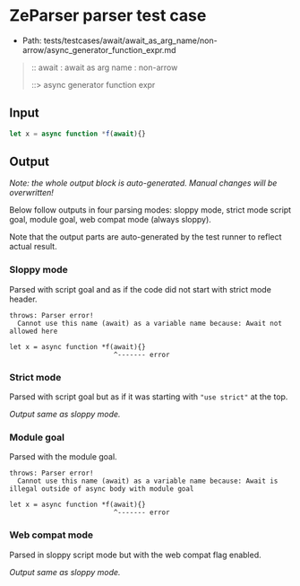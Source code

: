 # ZeParser parser test case

- Path: tests/testcases/await/await_as_arg_name/non-arrow/async_generator_function_expr.md

> :: await : await as arg name : non-arrow
>
> ::> async generator function expr

## Input

`````js
let x = async function *f(await){}
`````

## Output

_Note: the whole output block is auto-generated. Manual changes will be overwritten!_

Below follow outputs in four parsing modes: sloppy mode, strict mode script goal, module goal, web compat mode (always sloppy).

Note that the output parts are auto-generated by the test runner to reflect actual result.

### Sloppy mode

Parsed with script goal and as if the code did not start with strict mode header.

`````
throws: Parser error!
  Cannot use this name (await) as a variable name because: Await not allowed here

let x = async function *f(await){}
                          ^------- error
`````

### Strict mode

Parsed with script goal but as if it was starting with `"use strict"` at the top.

_Output same as sloppy mode._

### Module goal

Parsed with the module goal.

`````
throws: Parser error!
  Cannot use this name (await) as a variable name because: Await is illegal outside of async body with module goal

let x = async function *f(await){}
                          ^------- error
`````


### Web compat mode

Parsed in sloppy script mode but with the web compat flag enabled.

_Output same as sloppy mode._
